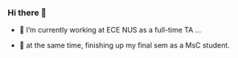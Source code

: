 ### Hi there 👋
- 🔭 I’m currently working at ECE NUS as a full-time TA ... 

- 🌱 at the same time, finishing up my final sem as a MsC student. 


<!--
**Vera-Qing/Vera-Qing** is a ✨ _special_ ✨ repository because its `README.md` (this file) appears on your GitHub profile.

Here are some ideas to get you started:

- 🔭 I’m currently working on ...
- 🌱 I’m currently learning ...
- 👯 I’m looking to collaborate on ...
- 🤔 I’m looking for help with ...
- 💬 Ask me about ...
- 📫 How to reach me: ...
- 😄 Pronouns: ...
- ⚡ Fun fact: ...
-->
